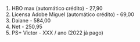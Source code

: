 1. HBO max (automático crédito) - 27,90
2. Licensa Adobe Miguel (automático crédito) - 69,00
3. Daiane - 584,00
4. Net - 250,95
5. PS+ Victor - XXX / ano (2022 já pago)